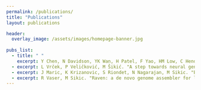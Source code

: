 ```yaml
---
permalink: /publications/
title: "Publications"
layout: publications

header:
  overlay_image: /assets/images/homepage-banner.jpg
  
pubs_list:
  - title: " "
    excerpt: Y Chen, N Davidson, YK Wan, H Patel, F Yao, HM Low, C Hendra et al. "A systematic benchmark of Nanopore long read RNA sequencing for transcript level analysis in human cell lines" bioRxiv. 2021
  - excerpt: L Vrček, P Veličković, M Šikić. "A step towards neural genome assembly" arXiv preprint arXiv:2011.05013. 2020
  - excerpt: J Maric, K Krizanovic, S Riondet, N Nagarajan, M Sikic. "Benchmarking metagenomic classification tools for long-read sequencing data" bioRxiv. 2020
  - excerpt: R Vaser, M Sikic. "Raven: a de novo genome assembler for long reads" bioRxiv. 2020
---
```

